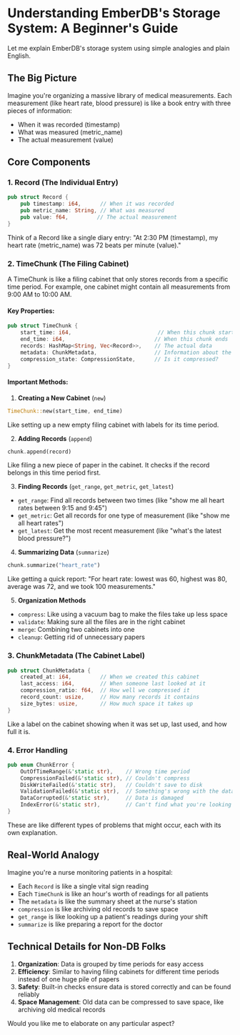 # Understanding EmberDB's Storage System: A Beginner's Guide

Let me explain EmberDB's storage system using simple analogies and plain English.

## The Big Picture

Imagine you're organizing a massive library of medical measurements. Each measurement (like heart rate, blood pressure) is like a book entry with three pieces of information:
- When it was recorded (timestamp)
- What was measured (metric_name)
- The actual measurement (value)

## Core Components

### 1. Record (The Individual Entry)
````rust:src/storage/mod.rs
pub struct Record {
    pub timestamp: i64,      // When it was recorded
    pub metric_name: String, // What was measured
    pub value: f64,         // The actual measurement
}
````
Think of a Record like a single diary entry: "At 2:30 PM (timestamp), my heart rate (metric_name) was 72 beats per minute (value)."

### 2. TimeChunk (The Filing Cabinet)

A TimeChunk is like a filing cabinet that only stores records from a specific time period. For example, one cabinet might contain all measurements from 9:00 AM to 10:00 AM.

#### Key Properties:
````rust:src/storage/chunk.rs
pub struct TimeChunk {
    start_time: i64,                           // When this chunk starts
    end_time: i64,                            // When this chunk ends
    records: HashMap<String, Vec<Record>>,    // The actual data
    metadata: ChunkMetadata,                  // Information about the chunk
    compression_state: CompressionState,      // Is it compressed?
}
````

#### Important Methods:

1. **Creating a New Cabinet** (`new`)
```rust
TimeChunk::new(start_time, end_time)
```
Like setting up a new empty filing cabinet with labels for its time period.

2. **Adding Records** (`append`)
```rust
chunk.append(record)
```
Like filing a new piece of paper in the cabinet. It checks if the record belongs in this time period first.

3. **Finding Records** (`get_range`, `get_metric`, `get_latest`)
- `get_range`: Find all records between two times (like "show me all heart rates between 9:15 and 9:45")
- `get_metric`: Get all records for one type of measurement (like "show me all heart rates")
- `get_latest`: Get the most recent measurement (like "what's the latest blood pressure?")

4. **Summarizing Data** (`summarize`)
```rust
chunk.summarize("heart_rate")
```
Like getting a quick report: "For heart rate: lowest was 60, highest was 80, average was 72, and we took 100 measurements."

5. **Organization Methods**
- `compress`: Like using a vacuum bag to make the files take up less space
- `validate`: Making sure all the files are in the right cabinet
- `merge`: Combining two cabinets into one
- `cleanup`: Getting rid of unnecessary papers

### 3. ChunkMetadata (The Cabinet Label)
````rust
pub struct ChunkMetadata {
    created_at: i64,         // When we created this cabinet
    last_access: i64,        // When someone last looked at it
    compression_ratio: f64,  // How well we compressed it
    record_count: usize,     // How many records it contains
    size_bytes: usize,       // How much space it takes up
}
````
Like a label on the cabinet showing when it was set up, last used, and how full it is.

### 4. Error Handling
````rust
pub enum ChunkError {
    OutOfTimeRange(&'static str),    // Wrong time period
    CompressionFailed(&'static str), // Couldn't compress
    DiskWriteFailed(&'static str),   // Couldn't save to disk
    ValidationFailed(&'static str),  // Something's wrong with the data
    DataCorrupted(&'static str),     // Data is damaged
    IndexError(&'static str),        // Can't find what you're looking for
}
````
These are like different types of problems that might occur, each with its own explanation.

## Real-World Analogy

Imagine you're a nurse monitoring patients in a hospital:
- Each `Record` is like a single vital sign reading
- Each `TimeChunk` is like an hour's worth of readings for all patients
- The `metadata` is like the summary sheet at the nurse's station
- `compression` is like archiving old records to save space
- `get_range` is like looking up a patient's readings during your shift
- `summarize` is like preparing a report for the doctor

## Technical Details for Non-DB Folks

1. **Organization**: Data is grouped by time periods for easy access
2. **Efficiency**: Similar to having filing cabinets for different time periods instead of one huge pile of papers
3. **Safety**: Built-in checks ensure data is stored correctly and can be found reliably
4. **Space Management**: Old data can be compressed to save space, like archiving old medical records

Would you like me to elaborate on any particular aspect?
